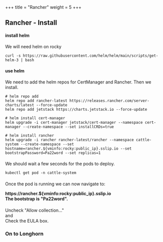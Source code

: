 +++
title = "Rancher"
weight = 5
+++

## Rancher - Install

#### install helm

We will need helm on rocky

```ctr:rocky
curl -s https://raw.githubusercontent.com/helm/helm/main/scripts/get-helm-3 | bash
```

#### use helm

We need to add the helm repos for CertManager and Rancher. Then we install.

```ctr:rocky
# helm repo add
helm repo add rancher-latest https://releases.rancher.com/server-charts/latest --force-update
helm repo add jetstack https://charts.jetstack.io --force-update

# helm install cert-manager
helm upgrade -i cert-manager jetstack/cert-manager --namespace cert-manager --create-namespace --set installCRDs=true

# helm install rancher
helm upgrade -i rancher rancher-latest/rancher --namespace cattle-system --create-namespace --set hostname=rancher.${vminfo:rocky:public_ip}.sslip.io --set bootstrapPassword=Pa22word --set replicas=1
```

####
We should wait a few seconds for the pods to deploy.

```ctr:rocky
kubectl get pod -n cattle-system
```

####
Once the pod is running we can now navigate to:

**https://rancher.${vminfo:rocky:public_ip}.sslip.io**  
**The bootstrap is "Pa22word".**

####
Uncheck "Allow collection..."  
and  
Check the EULA box.

### On to Longhorn
